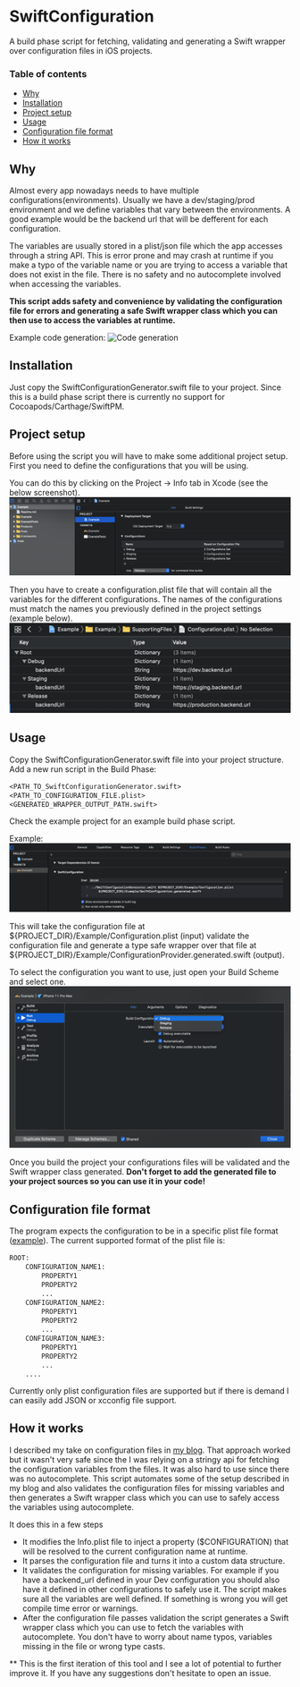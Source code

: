 # SwiftConfiguration

A build phase script for fetching, validating and generating a Swift wrapper over configuration files in iOS projects.

### Table of contents
- [Why](#why)
- [Installation](#installation)
- [Project setup](#project-setup)
- [Usage](#usage)
- [Configuration file format](#configuration-file-format)
- [How it works](#how-it-works)

## Why
Almost every app nowadays needs to have multiple configurations(environments). Usually we have a dev/staging/prod environment and we define variables that vary between the environments. A good example would be the backend url that will be defferent for each configuration.

The variables are usually stored in a plist/json file which the app accesses through a string API. This is error prone and may crash at runtime if you make a typo of the variable name or you are trying to access a variable that does not exist in the file. There is no safety and no autocomplete involved when accessing the variables.

**This script adds safety and convenience by validating the configuration file for errors and generating a safe Swift wrapper class which you can then use to access the variables at runtime.**

Example code generation:
![Code generation](./Screenshots/code-generation.gif?raw=true "Code generation")

## Installation

Just copy the SwiftConfigurationGenerator.swift file to your project. 
Since this is a build phase script there is currently no support for Cocoapods/Carthage/SwiftPM.

## Project setup
Before using the script you will have to make some additional project setup. First you need to define the configurations that you will be using.

You can do this by clicking on the Project -> Info tab in Xcode (see the below screenshot).
![Project Configuration](./Screenshots/project-configuration.png?raw=true "Project Configuration")

Then you have to create a configuration.plist file that will contain all the variables for the different configurations. The names of the configurations must match the names you previously defined in the project settings (example below). 
![Configuration file](./Screenshots/configuration-file.png?raw=true "Configuration file")

## Usage

Copy the SwiftConfigurationGenerator.swift file into your project structure.
Add a new run script in the Build Phase:
```
<PATH_TO_SwiftConfigurationGenerator.swift>  <PATH_TO_CONFIGURATION_FILE.plist> <GENERATED_WRAPPER_OUTPUT_PATH.swift>
```

Check the example project for an example build phase script.

Example:
![Build phase setup](./Screenshots/build-phase.png?raw=true "Build phase setup")

This will take the configuration file at ${PROJECT_DIR}/Example/Configuration.plist (input) validate the configuration file and generate a type safe wrapper over that file at ${PROJECT_DIR}/Example/ConfigurationProvider.generated.swift (output). 

To select the configuration you want to use, just open your Build Scheme and select one.
![Build scheme setup](./Screenshots/build-scheme.png?raw=true "Build scheme setup")

Once you build the project your configurations files will be validated and the Swift wrapper class generated. **Don't forget to add the generated file to your project sources so you can use it in your code!**

## Configuration file format

The program expects the configuration to be in a specific plist file format ([example](Example/Example/Configuration.plist)).
The current supported format of the plist file is:
```
ROOT:
    CONFIGURATION_NAME1:
        PROPERTY1
        PROPERTY2
        ...
    CONFIGURATION_NAME2:
        PROPERTY1
        PROPERTY2
        ...
    CONFIGURATION_NAME3:
        PROPERTY1
        PROPERTY2
        ...
    ....
```

Currently only plist configuration files are supported but if there is demand I can easily add JSON or xcconfig file support.

## How it works
I described my take on configuration files in [my blog](https://medium.com/@piotr.gorzelany/managing-configuration-dependent-variables-in-ios-projects-b68bfb0f9689). That approach worked but it wasn't very safe since the I was relying on a stringy api for fetching the configuration variables from the files. It was also hard to use since there was no autocomplete.
This script automates some of the setup described in my blog and also validates the configuration files for missing variables and then generates a Swift wrapper class which you can use to safely access the variables using autocomplete.

It does this in a few steps
-  It modifies the Info.plist file to inject a property ($CONFIGURATION) that will be resolved to the current configuration name at runtime.
- It parses the configuration file and turns it into a custom data structure.
- It validates the configuration for missing variables. For example if you have a backend_url defined in your Dev configuration you should also have it defined in other configurations to safely use it. The script makes sure all the variables are well defined. If something is wrong you will get compile time error or warnings.
- After the configuration file passes validation the script generates a Swift wrapper class which you can use to fetch the variables with autocomplete. You don't have to worry about name typos, variables missing in the file or wrong type casts.

** This is the first iteration of this tool and I see a lot of potential to further improve it. If you have any suggestions don't hesitate to open an issue.